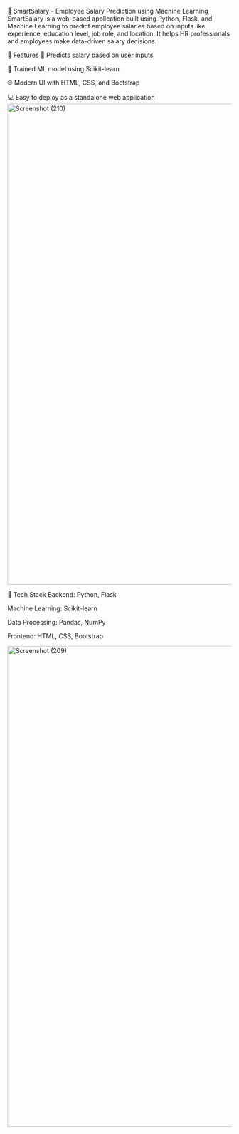 💼 SmartSalary - Employee Salary Prediction using Machine Learning
SmartSalary is a web-based application built using Python, Flask, and Machine Learning to predict employee salaries based on inputs like experience, education level, job role, and location.
It helps HR professionals and employees make data-driven salary decisions.

🚀 Features
🔢 Predicts salary based on user inputs

🧠 Trained ML model using Scikit-learn

🌐 Modern UI with HTML, CSS, and Bootstrap

💻 Easy to deploy as a standalone web application
<img width="1920" height="1080" alt="Screenshot (210)" src="https://github.com/user-attachments/assets/b094ea8c-332a-4654-8714-b1dda5992b92" />

🧠 Tech Stack
Backend: Python, Flask

Machine Learning: Scikit-learn

Data Processing: Pandas, NumPy

Frontend: HTML, CSS, Bootstrap

<img width="1920" height="1080" alt="Screenshot (209)" src="https://github.com/user-attachments/assets/d565cd19-81bc-4ad2-9548-49400fff2e3b" />
